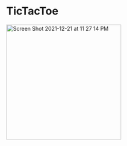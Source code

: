 # TicTacToe
<img width="305" alt="Screen Shot 2021-12-21 at 11 27 14 PM" src="https://user-images.githubusercontent.com/74018027/147035552-1b436fe2-06e3-41ce-8419-27457ceec4e1.png">
